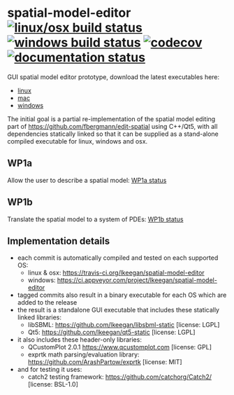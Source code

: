 # spatial-model-editor [![linux/osx build status](https://travis-ci.org/lkeegan/spatial-model-editor.svg?branch=master)](https://travis-ci.org/lkeegan/spatial-model-editor) [![windows build status](https://ci.appveyor.com/api/projects/status/0m87yyaalrrj5ndn?svg=true)](https://ci.appveyor.com/project/lkeegan/spatial-model-editor) [![codecov](https://codecov.io/gh/lkeegan/spatial-model-editor/branch/master/graph/badge.svg)](https://codecov.io/gh/lkeegan/spatial-model-editor) [![documentation status](https://readthedocs.org/projects/spatial-model-editor/badge/)](https://spatial-model-editor.readthedocs.io/en/latest/)

GUI spatial model editor prototype, download the latest executables here:

  - [linux](https://github.com/lkeegan/spatial-model-editor/releases/latest/download/spatial-model-editor)
  - [mac](https://github.com/lkeegan/spatial-model-editor/releases/latest/download/spatial-model-editor.dmg)
  - [windows](https://github.com/lkeegan/spatial-model-editor/releases/latest/download/spatial-model-editor.exe)

The initial goal is a partial re-implementation of the spatial model editing part of https://github.com/fbergmann/edit-spatial using C++/Qt5, with all dependencies statically linked so that it can be supplied as a stand-alone compiled executable for linux, windows and osx.

## WP1a
Allow the user to describe a spatial model: [WP1a status](https://github.com/lkeegan/spatial-model-editor/projects/1)

## WP1b
Translate the spatial model to a system of PDEs: [WP1b status](https://github.com/lkeegan/spatial-model-editor/projects/2)

## Implementation details

  - each commit is automatically compiled and tested on each supported OS:
    - linux & osx: https://travis-ci.org/lkeegan/spatial-model-editor
    - windows: https://ci.appveyor.com/project/lkeegan/spatial-model-editor
  - tagged commits also result in a binary executable for each OS which are added to the release
  - the result is a standalone GUI executable that includes these statically linked libraries:
    - libSBML: https://github.com/lkeegan/libsbml-static [license: LGPL]
    - Qt5: https://github.com/lkeegan/qt5-static [license: LGPL]
  - it also includes these header-only libraries:
    - QCustomPlot 2.0.1 https://www.qcustomplot.com [license: GPL]
    - exprtk math parsing/evaluation library: https://github.com/ArashPartow/exprtk [license: MIT]
  - and for testing it uses:
    - catch2 testing framework: https://github.com/catchorg/Catch2/ [license: BSL-1.0]

